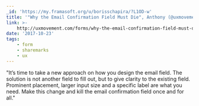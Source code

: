 ```yaml
---
_id: 'https://my.framasoft.org/u/borisschapira/?L1OD-w'
title: '"Why the Email Confirmation Field Must Die", Anthony (@uxmovement)'
link: >-
    http://uxmovement.com/forms/why-the-email-confirmation-field-must-die/?ref=webdesignernews.com
date: '2017-10-23'
tags:
    - form
    - sharemarks
    - ux
---
```


<div class="markdown"><p>&quot;It’s time to take a new approach on how you design the email field. The solution is not another field to fill out, but to give clarity to the existing field. Prominent placement, larger input size and a specific label are what you need. Make this change and kill the email confirmation field once and for all.&quot;
</p></div>
